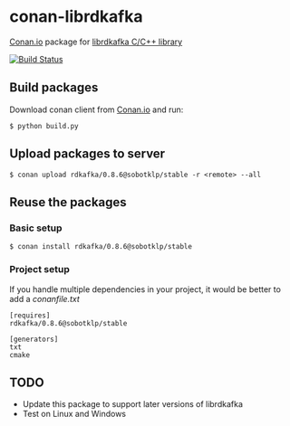 # conan-librdkafka

[Conan.io](https://conan.io) package for [librdkafka C/C++ library](https://github.com/edenhill/librdkafka)

[![Build Status](https://travis-ci.org/sobotklp/conan-rdkafka.svg?branch=master)](https://travis-ci.org/sobotklp/conan-rdkafka)

## Build packages

Download conan client from [Conan.io](https://conan.io) and run:

    $ python build.py

## Upload packages to server

    $ conan upload rdkafka/0.8.6@sobotklp/stable -r <remote> --all

## Reuse the packages

### Basic setup

    $ conan install rdkafka/0.8.6@sobotklp/stable

### Project setup

If you handle multiple dependencies in your project, it would be better to add a *conanfile.txt*

    [requires]
    rdkafka/0.8.6@sobotklp/stable

    [generators]
    txt
    cmake


## TODO

* Update this package to support later versions of librdkafka
* Test on Linux and Windows
